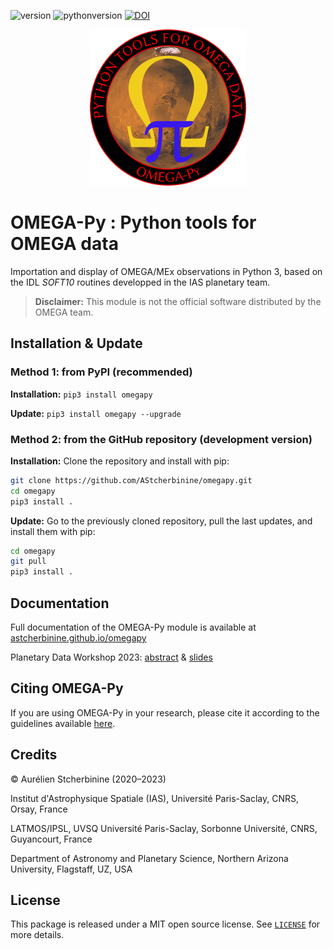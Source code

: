 ![version](https://img.shields.io/badge/version-3.0beta-blue)
![pythonversion](https://img.shields.io/badge/Python-3.7+-blue)
[![DOI](https://zenodo.org/badge/349763849.svg)](https://zenodo.org/badge/latestdoi/349763849)


<p align="center">
<img width="250" height="250" src="https://github.com/AStcherbinine/omegapy/blob/master/docs/logo_omegapy_small2.png">
</p>

# OMEGA-Py : Python tools for OMEGA data

Importation and display of OMEGA/MEx observations in Python 3, based on the IDL *SOFT10* routines developped in the IAS planetary team.

> **Disclaimer:** This module is not the official software distributed by the OMEGA team.

## Installation & Update
### Method 1: from PyPI (recommended)
**Installation:** `pip3 install omegapy`

**Update:** `pip3 install omegapy --upgrade` 


### Method 2: from the GitHub repository (development version)
**Installation:** Clone the repository and install with pip:

~~~bash
git clone https://github.com/AStcherbinine/omegapy.git
cd omegapy
pip3 install .
~~~

**Update:** Go to the previously cloned repository, pull the last updates, and install them with pip:
~~~bash
cd omegapy
git pull
pip3 install .
~~~

## Documentation
Full documentation of the OMEGA-Py module is available at [astcherbinine.github.io/omegapy](https://astcherbinine.github.io/omegapy/)

Planetary Data Workshop 2023: [abstract](https://github.com/AStcherbinine/omegapy/blob/master/docs/Stcherbinine_PDW2023_7007_omegapy.pdf) & [slides](https://github.com/AStcherbinine/omegapy/blob/master/docs/PDW_Flagstaff_Stcherbinine_omegapy_upload.pdf)

## Citing OMEGA-Py
If you are using OMEGA-Py in your research, please cite it according to the guidelines available [here](https://astcherbinine.github.io/omegapy/credits/).

## Credits

© Aurélien Stcherbinine (2020–2023)

Institut d'Astrophysique Spatiale (IAS), Université Paris-Saclay, CNRS, Orsay, France

LATMOS/IPSL, UVSQ Université Paris-Saclay, Sorbonne Université, CNRS, Guyancourt, France

Department of Astronomy and Planetary Science, Northern Arizona University, Flagstaff, UZ, USA


## License
This package is released under a MIT open source license. See [`LICENSE`](https://github.com/AStcherbinine/omegapy/blob/master/LICENSE) for more details.

